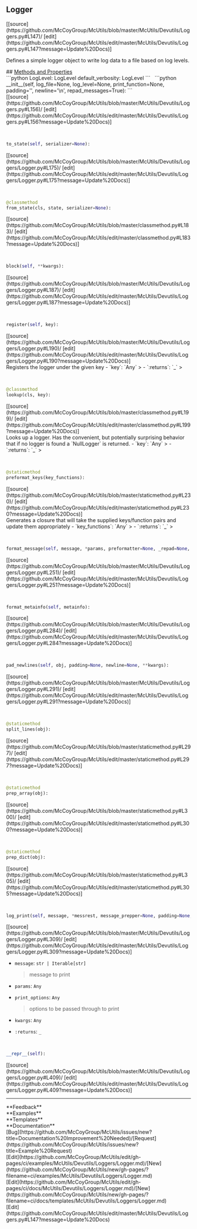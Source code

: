 ## <a id="McUtils.Devutils.Loggers.Logger">Logger</a> 

<div class="docs-source-link" markdown="1">
[[source](https://github.com/McCoyGroup/McUtils/blob/master/McUtils/Devutils/Loggers.py#L147)/
[edit](https://github.com/McCoyGroup/McUtils/edit/master/McUtils/Devutils/Loggers.py#L147?message=Update%20Docs)]
</div>

Defines a simple logger object to write log data to a file based on log levels.







<div class="collapsible-section">
 <div class="collapsible-section collapsible-section-header" markdown="1">
## <a class="collapse-link" data-toggle="collapse" href="#methods" markdown="1"> Methods and Properties</a> <a class="float-right" data-toggle="collapse" href="#methods"><i class="fa fa-chevron-down"></i></a>
 </div>
 <div class="collapsible-section collapsible-section-body collapse show" id="methods" markdown="1">
 ```python
LogLevel: LogLevel
default_verbosity: LogLevel
```
<a id="McUtils.Devutils.Loggers.Logger.__init__" class="docs-object-method">&nbsp;</a> 
```python
__init__(self, log_file=None, log_level=None, print_function=None, padding='', newline='\n', repad_messages=True): 
```
<div class="docs-source-link" markdown="1">
[[source](https://github.com/McCoyGroup/McUtils/blob/master/McUtils/Devutils/Loggers.py#L156)/
[edit](https://github.com/McCoyGroup/McUtils/edit/master/McUtils/Devutils/Loggers.py#L156?message=Update%20Docs)]
</div>


<a id="McUtils.Devutils.Loggers.Logger.to_state" class="docs-object-method">&nbsp;</a> 
```python
to_state(self, serializer=None): 
```
<div class="docs-source-link" markdown="1">
[[source](https://github.com/McCoyGroup/McUtils/blob/master/McUtils/Devutils/Loggers/Logger.py#L175)/
[edit](https://github.com/McCoyGroup/McUtils/edit/master/McUtils/Devutils/Loggers/Logger.py#L175?message=Update%20Docs)]
</div>


<a id="McUtils.Devutils.Loggers.Logger.from_state" class="docs-object-method">&nbsp;</a> 
```python
@classmethod
from_state(cls, state, serializer=None): 
```
<div class="docs-source-link" markdown="1">
[[source](https://github.com/McCoyGroup/McUtils/blob/master/classmethod.py#L183)/
[edit](https://github.com/McCoyGroup/McUtils/edit/master/classmethod.py#L183?message=Update%20Docs)]
</div>


<a id="McUtils.Devutils.Loggers.Logger.block" class="docs-object-method">&nbsp;</a> 
```python
block(self, **kwargs): 
```
<div class="docs-source-link" markdown="1">
[[source](https://github.com/McCoyGroup/McUtils/blob/master/McUtils/Devutils/Loggers/Logger.py#L187)/
[edit](https://github.com/McCoyGroup/McUtils/edit/master/McUtils/Devutils/Loggers/Logger.py#L187?message=Update%20Docs)]
</div>


<a id="McUtils.Devutils.Loggers.Logger.register" class="docs-object-method">&nbsp;</a> 
```python
register(self, key): 
```
<div class="docs-source-link" markdown="1">
[[source](https://github.com/McCoyGroup/McUtils/blob/master/McUtils/Devutils/Loggers/Logger.py#L190)/
[edit](https://github.com/McCoyGroup/McUtils/edit/master/McUtils/Devutils/Loggers/Logger.py#L190?message=Update%20Docs)]
</div>
Registers the logger under the given key
  - `key`: `Any`
    > 
  - `:returns`: `_`
    >


<a id="McUtils.Devutils.Loggers.Logger.lookup" class="docs-object-method">&nbsp;</a> 
```python
@classmethod
lookup(cls, key): 
```
<div class="docs-source-link" markdown="1">
[[source](https://github.com/McCoyGroup/McUtils/blob/master/classmethod.py#L199)/
[edit](https://github.com/McCoyGroup/McUtils/edit/master/classmethod.py#L199?message=Update%20Docs)]
</div>
Looks up a logger. Has the convenient, but potentially surprising
behavior that if no logger is found a `NullLogger` is returned.
  - `key`: `Any`
    > 
  - `:returns`: `_`
    >


<a id="McUtils.Devutils.Loggers.Logger.preformat_keys" class="docs-object-method">&nbsp;</a> 
```python
@staticmethod
preformat_keys(key_functions): 
```
<div class="docs-source-link" markdown="1">
[[source](https://github.com/McCoyGroup/McUtils/blob/master/staticmethod.py#L230)/
[edit](https://github.com/McCoyGroup/McUtils/edit/master/staticmethod.py#L230?message=Update%20Docs)]
</div>
Generates a closure that will take the supplied
keys/function pairs and update them appropriately
  - `key_functions`: `Any`
    > 
  - `:returns`: `_`
    >


<a id="McUtils.Devutils.Loggers.Logger.format_message" class="docs-object-method">&nbsp;</a> 
```python
format_message(self, message, *params, preformatter=None, _repad=None, _newline=None, _padding=None, **kwargs): 
```
<div class="docs-source-link" markdown="1">
[[source](https://github.com/McCoyGroup/McUtils/blob/master/McUtils/Devutils/Loggers/Logger.py#L251)/
[edit](https://github.com/McCoyGroup/McUtils/edit/master/McUtils/Devutils/Loggers/Logger.py#L251?message=Update%20Docs)]
</div>


<a id="McUtils.Devutils.Loggers.Logger.format_metainfo" class="docs-object-method">&nbsp;</a> 
```python
format_metainfo(self, metainfo): 
```
<div class="docs-source-link" markdown="1">
[[source](https://github.com/McCoyGroup/McUtils/blob/master/McUtils/Devutils/Loggers/Logger.py#L284)/
[edit](https://github.com/McCoyGroup/McUtils/edit/master/McUtils/Devutils/Loggers/Logger.py#L284?message=Update%20Docs)]
</div>


<a id="McUtils.Devutils.Loggers.Logger.pad_newlines" class="docs-object-method">&nbsp;</a> 
```python
pad_newlines(self, obj, padding=None, newline=None, **kwargs): 
```
<div class="docs-source-link" markdown="1">
[[source](https://github.com/McCoyGroup/McUtils/blob/master/McUtils/Devutils/Loggers/Logger.py#L291)/
[edit](https://github.com/McCoyGroup/McUtils/edit/master/McUtils/Devutils/Loggers/Logger.py#L291?message=Update%20Docs)]
</div>


<a id="McUtils.Devutils.Loggers.Logger.split_lines" class="docs-object-method">&nbsp;</a> 
```python
@staticmethod
split_lines(obj): 
```
<div class="docs-source-link" markdown="1">
[[source](https://github.com/McCoyGroup/McUtils/blob/master/staticmethod.py#L297)/
[edit](https://github.com/McCoyGroup/McUtils/edit/master/staticmethod.py#L297?message=Update%20Docs)]
</div>


<a id="McUtils.Devutils.Loggers.Logger.prep_array" class="docs-object-method">&nbsp;</a> 
```python
@staticmethod
prep_array(obj): 
```
<div class="docs-source-link" markdown="1">
[[source](https://github.com/McCoyGroup/McUtils/blob/master/staticmethod.py#L300)/
[edit](https://github.com/McCoyGroup/McUtils/edit/master/staticmethod.py#L300?message=Update%20Docs)]
</div>


<a id="McUtils.Devutils.Loggers.Logger.prep_dict" class="docs-object-method">&nbsp;</a> 
```python
@staticmethod
prep_dict(obj): 
```
<div class="docs-source-link" markdown="1">
[[source](https://github.com/McCoyGroup/McUtils/blob/master/staticmethod.py#L305)/
[edit](https://github.com/McCoyGroup/McUtils/edit/master/staticmethod.py#L305?message=Update%20Docs)]
</div>


<a id="McUtils.Devutils.Loggers.Logger.log_print" class="docs-object-method">&nbsp;</a> 
```python
log_print(self, message, *messrest, message_prepper=None, padding=None, newline=None, log_level=None, metainfo=None, print_function=None, print_options=None, sep=None, end=None, file=None, flush=None, preformatter=None, **kwargs): 
```
<div class="docs-source-link" markdown="1">
[[source](https://github.com/McCoyGroup/McUtils/blob/master/McUtils/Devutils/Loggers/Logger.py#L309)/
[edit](https://github.com/McCoyGroup/McUtils/edit/master/McUtils/Devutils/Loggers/Logger.py#L309?message=Update%20Docs)]
</div>

  - `message`: `str | Iterable[str]`
    > message to print
  - `params`: `Any`
    > 
  - `print_options`: `Any`
    > options to be passed through to print
  - `kwargs`: `Any`
    > 
  - `:returns`: `_`
    >


<a id="McUtils.Devutils.Loggers.Logger.__repr__" class="docs-object-method">&nbsp;</a> 
```python
__repr__(self): 
```
<div class="docs-source-link" markdown="1">
[[source](https://github.com/McCoyGroup/McUtils/blob/master/McUtils/Devutils/Loggers/Logger.py#L409)/
[edit](https://github.com/McCoyGroup/McUtils/edit/master/McUtils/Devutils/Loggers/Logger.py#L409?message=Update%20Docs)]
</div>
 </div>
</div>












---


<div markdown="1" class="text-secondary">
<div class="container">
  <div class="row">
   <div class="col" markdown="1">
**Feedback**   
</div>
   <div class="col" markdown="1">
**Examples**   
</div>
   <div class="col" markdown="1">
**Templates**   
</div>
   <div class="col" markdown="1">
**Documentation**   
</div>
   <div class="col" markdown="1">
   
</div>
   <div class="col" markdown="1">
   
</div>
   <div class="col" markdown="1">
   
</div>
</div>
  <div class="row">
   <div class="col" markdown="1">
[Bug](https://github.com/McCoyGroup/McUtils/issues/new?title=Documentation%20Improvement%20Needed)/[Request](https://github.com/McCoyGroup/McUtils/issues/new?title=Example%20Request)   
</div>
   <div class="col" markdown="1">
[Edit](https://github.com/McCoyGroup/McUtils/edit/gh-pages/ci/examples/McUtils/Devutils/Loggers/Logger.md)/[New](https://github.com/McCoyGroup/McUtils/new/gh-pages/?filename=ci/examples/McUtils/Devutils/Loggers/Logger.md)   
</div>
   <div class="col" markdown="1">
[Edit](https://github.com/McCoyGroup/McUtils/edit/gh-pages/ci/docs/McUtils/Devutils/Loggers/Logger.md)/[New](https://github.com/McCoyGroup/McUtils/new/gh-pages/?filename=ci/docs/templates/McUtils/Devutils/Loggers/Logger.md)   
</div>
   <div class="col" markdown="1">
[Edit](https://github.com/McCoyGroup/McUtils/edit/master/McUtils/Devutils/Loggers.py#L147?message=Update%20Docs)   
</div>
   <div class="col" markdown="1">
   
</div>
   <div class="col" markdown="1">
   
</div>
   <div class="col" markdown="1">
   
</div>
</div>
</div>
</div>
